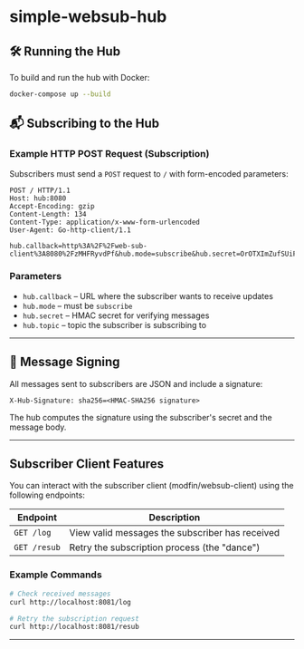 # simple-websub-hub

## 🛠️ Running the Hub

To build and run the hub with Docker:

```bash
docker-compose up --build
```

## 📬 Subscribing to the Hub

### Example HTTP POST Request (Subscription)

Subscribers must send a `POST` request to `/` with form-encoded parameters:

```http
POST / HTTP/1.1
Host: hub:8080
Accept-Encoding: gzip
Content-Length: 134
Content-Type: application/x-www-form-urlencoded
User-Agent: Go-http-client/1.1

hub.callback=http%3A%2F%2Fweb-sub-client%3A8080%2FzMHFRyvdPf&hub.mode=subscribe&hub.secret=OrOTXImZufSUiFQkZrRm&hub.topic=%2Fa%2Ftopic
```

### Parameters

- `hub.callback` – URL where the subscriber wants to receive updates
- `hub.mode` – must be `subscribe`
- `hub.secret` – HMAC secret for verifying messages
- `hub.topic` – topic the subscriber is subscribing to

---

## 🔐 Message Signing

All messages sent to subscribers are JSON and include a signature:

```
X-Hub-Signature: sha256=<HMAC-SHA256 signature>
```

The hub computes the signature using the subscriber's secret and the message body.

---

## Subscriber Client Features

You can interact with the subscriber client (modfin/websub-client) using the following endpoints:

| Endpoint     | Description                                     |
| ------------ | ----------------------------------------------- |
| `GET /log`   | View valid messages the subscriber has received |
| `GET /resub` | Retry the subscription process (the "dance")    |

### Example Commands

```bash
# Check received messages
curl http://localhost:8081/log

# Retry the subscription request
curl http://localhost:8081/resub
```

---
